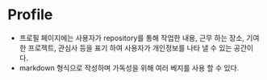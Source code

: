 # Profile
- 프로필 페이지에는 사용자가 repository를 통해 작업한 내용, 근무 하는 장소, 기여한 프로젝트, 관심사 등을 표기 하여 사용자가 개인정보를 나타 낼 수 있는 공간이다.   
- markdown 형식으로 작성하며 가독성을 위해 여러 베지를 사용 할 수 있다.
